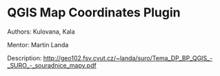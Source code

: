 QGIS Map Coordinates Plugin
===========================

Authors: Kulovana, Kala

Mentor: Martin Landa

Description: http://geo102.fsv.cvut.cz/~landa/suro/Tema_DP_BP_QGIS_-_SURO_-_souradnice_mapy.pdf
